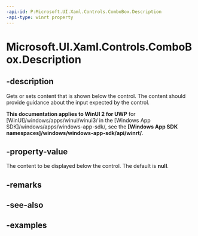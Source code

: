 ```yaml
---
-api-id: P:Microsoft.UI.Xaml.Controls.ComboBox.Description
-api-type: winrt property
---
```


<!-- Property syntax.
public object Description { get;  set; }
-->

# Microsoft.UI.Xaml.Controls.ComboBox.Description

## -description

Gets or sets content that is shown below the control. The content should provide guidance about the input expected by the control.

**This documentation applies to WinUI 2 for UWP** for [WinUI]/windows/apps/winui/winui3/ in the [Windows App SDK]/windows/apps/windows-app-sdk/, see the **[Windows App SDK namespaces]/windows/windows-app-sdk/api/winrt/**.

## -property-value

The content to be displayed below the control. The default is **null**.

## -remarks

## -see-also

## -examples

